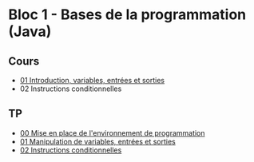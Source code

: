 # Bloc 1 - Bases de la programmation (Java)

## Cours

- [01 Introduction, variables, entrées et sorties](pdf/java_01_vars.pdf)
- 02 Instructions conditionnelles

## TP

- [00 Mise en place de l'environnement de programmation](installation.md)
- [01 Manipulation de variables, entrées et sorties](java_td_01_vars.md)
- [02 Instructions conditionnelles](java_td_02_if.md)
